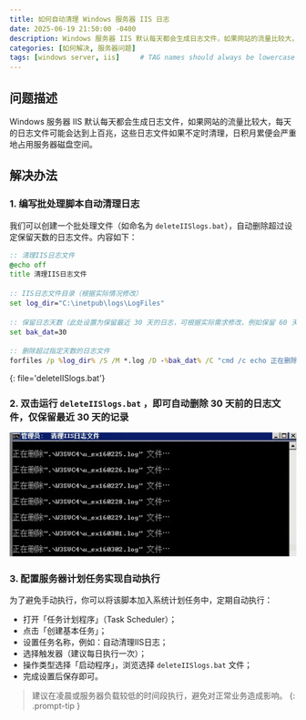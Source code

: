 ```yaml
---
title: 如何自动清理 Windows 服务器 IIS 日志
date: 2025-06-19 21:50:00 -0400
description: Windows 服务器 IIS 默认每天都会生成日志文件，如果网站的流量比较大，每天的日志文件可能会达到上百兆，这些日志文件如果不定时清理，日积月累便会严重地占用服务器磁盘空间。
categories: [如何解决, 服务器问题]
tags: [windows server, iis]     # TAG names should always be lowercase
---
```


## 问题描述

Windows 服务器 IIS 默认每天都会生成日志文件，如果网站的流量比较大，每天的日志文件可能会达到上百兆，这些日志文件如果不定时清理，日积月累便会严重地占用服务器磁盘空间。

## 解决办法

### 1. 编写批处理脚本自动清理日志

我们可以创建一个批处理文件（如命名为 `deleteIISlogs.bat`），自动删除超过设定保留天数的日志文件。内容如下：

```bat
:: 清理IIS日志文件
@echo off
title 清理IIS日志文件

:: IIS日志文件目录（根据实际情况修改）
set log_dir="C:\inetpub\logs\LogFiles"

:: 保留日志天数（此处设置为保留最近 30 天的日志，可根据实际需求修改，例如保留 60 天的日志将其改为 set bak_dat=60）
set bak_dat=30

:: 删除超过指定天数的日志文件
forfiles /p %log_dir% /S /M *.log /D -%bak_dat% /C "cmd /c echo 正在删除@relpath 文件… & echo. & del @file"
```
{: file='deleteIISlogs.bat'}

### 2. 双击运行 `deleteIISlogs.bat` ，即可自动删除 30 天前的日志文件，仅保留最近 30 天的记录

![delete iis logs](/assets/images/20250619/deleteIISlog.webp)

### 3. 配置服务器计划任务实现自动执行

为了避免手动执行，你可以将该脚本加入系统计划任务中，定期自动执行：

- 打开「任务计划程序」（Task Scheduler）；
- 点击「创建基本任务」；
- 设置任务名称，例如：自动清理IIS日志；
- 选择触发器（建议每日执行一次）；
- 操作类型选择「启动程序」，浏览选择 `deleteIISlogs.bat` 文件；
- 完成设置后保存即可。

> 建议在凌晨或服务器负载较低的时间段执行，避免对正常业务造成影响。
{: .prompt-tip }
